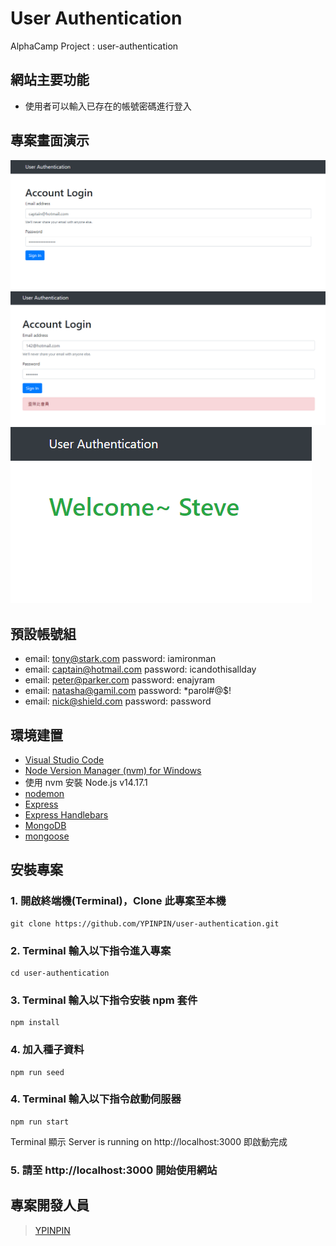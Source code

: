 # User Authentication

AlphaCamp Project : user-authentication

## 網站主要功能

- 使用者可以輸入已存在的帳號密碼進行登入

## 專案畫面演示

![home](./home.png)
![loginFault](./loginFault.png)
![welcome](./welcome.png)

## 預設帳號組

- email: tony@stark.com password: iamironman
- email: captain@hotmail.com password: icandothisallday
- email: peter@parker.com password: enajyram
- email: natasha@gamil.com password: \*parol#@$!
- email: nick@shield.com password: password

## 環境建置

- [Visual Studio Code](https://code.visualstudio.com/)
- [Node Version Manager (nvm) for Windows](https://github.com/coreybutler/nvm-windows/releases)
- 使用 nvm 安裝 Node.js v14.17.1
- [nodemon](https://www.npmjs.com/package/nodemon)
- [Express](https://www.npmjs.com/package/express)
- [Express Handlebars](https://www.npmjs.com/package/express-handlebars)
- [MongoDB](https://www.mongodb.com/try/download/community)
- [mongoose](https://www.npmjs.com/package/mongoose)

## 安裝專案

### 1. 開啟終端機(Terminal)，Clone 此專案至本機

```
git clone https://github.com/YPINPIN/user-authentication.git
```

### 2. Terminal 輸入以下指令進入專案

```
cd user-authentication
```

### 3. Terminal 輸入以下指令安裝 npm 套件

```
npm install
```

### 4. 加入種子資料

```
npm run seed
```

### 4. Terminal 輸入以下指令啟動伺服器

```
npm run start
```

Terminal 顯示 Server is running on http://localhost:3000 即啟動完成

### 5. 請至 http://localhost:3000 開始使用網站

## 專案開發人員

> [YPINPIN](https://github.com/YPINPIN)
